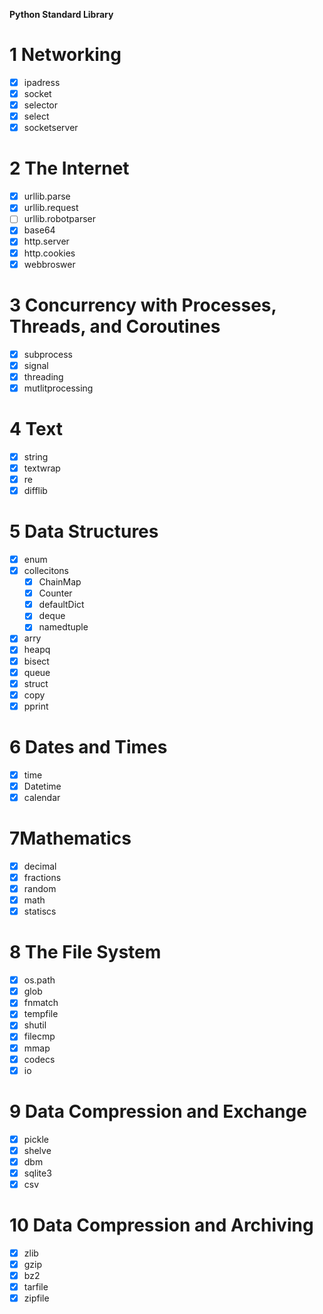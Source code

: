 **Python Standard Library**

# 1 Networking

- [x] ipadress
- [x] socket
- [x] selector
- [x] select
- [x] socketserver

# 2 The Internet

- [x] urllib.parse
- [x] urllib.request
- [ ] urllib.robotparser
- [x] base64
- [x] http.server
- [x] http.cookies
- [x] webbroswer

# 3 Concurrency with Processes, Threads, and Coroutines

- [x] subprocess
- [x] signal
- [x] threading
- [x] mutlitprocessing

# 4 Text
- [x] string
- [x] textwrap
- [x] re
- [x] difflib

# 5 Data Structures
- [x] enum
- [x] collecitons
  - [x] ChainMap
  - [x] Counter
  - [x] defaultDict
  - [x] deque
  - [x] namedtuple
- [x] arry
- [x] heapq
- [x] bisect
- [x] queue
- [x] struct
- [x] copy
- [x] pprint

# 6 Dates and Times
- [x] time
- [x] Datetime
- [x] calendar

# 7Mathematics
- [x] decimal
- [x] fractions
- [x] random
- [x] math
- [x] statiscs

# 8 The File System
- [x] os.path
- [x] glob
- [x] fnmatch
- [x] tempfile
- [x] shutil
- [x] filecmp
- [x] mmap
- [x] codecs
- [x] io

# 9 Data Compression and Exchange
- [x] pickle
- [x] shelve
- [x] dbm
- [x] sqlite3
- [x] csv

# 10 Data Compression and Archiving
- [x] zlib
- [x] gzip
- [x] bz2
- [x] tarfile
- [x] zipfile
